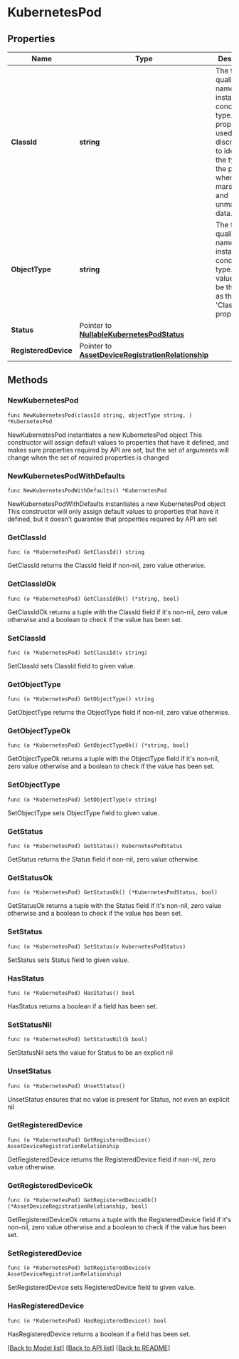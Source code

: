 # KubernetesPod

## Properties

Name | Type | Description | Notes
------------ | ------------- | ------------- | -------------
**ClassId** | **string** | The fully-qualified name of the instantiated, concrete type. This property is used as a discriminator to identify the type of the payload when marshaling and unmarshaling data. | [default to "kubernetes.Pod"]
**ObjectType** | **string** | The fully-qualified name of the instantiated, concrete type. The value should be the same as the &#39;ClassId&#39; property. | [default to "kubernetes.Pod"]
**Status** | Pointer to [**NullableKubernetesPodStatus**](kubernetes.PodStatus.md) |  | [optional] 
**RegisteredDevice** | Pointer to [**AssetDeviceRegistrationRelationship**](asset.DeviceRegistration.Relationship.md) |  | [optional] 

## Methods

### NewKubernetesPod

`func NewKubernetesPod(classId string, objectType string, ) *KubernetesPod`

NewKubernetesPod instantiates a new KubernetesPod object
This constructor will assign default values to properties that have it defined,
and makes sure properties required by API are set, but the set of arguments
will change when the set of required properties is changed

### NewKubernetesPodWithDefaults

`func NewKubernetesPodWithDefaults() *KubernetesPod`

NewKubernetesPodWithDefaults instantiates a new KubernetesPod object
This constructor will only assign default values to properties that have it defined,
but it doesn't guarantee that properties required by API are set

### GetClassId

`func (o *KubernetesPod) GetClassId() string`

GetClassId returns the ClassId field if non-nil, zero value otherwise.

### GetClassIdOk

`func (o *KubernetesPod) GetClassIdOk() (*string, bool)`

GetClassIdOk returns a tuple with the ClassId field if it's non-nil, zero value otherwise
and a boolean to check if the value has been set.

### SetClassId

`func (o *KubernetesPod) SetClassId(v string)`

SetClassId sets ClassId field to given value.


### GetObjectType

`func (o *KubernetesPod) GetObjectType() string`

GetObjectType returns the ObjectType field if non-nil, zero value otherwise.

### GetObjectTypeOk

`func (o *KubernetesPod) GetObjectTypeOk() (*string, bool)`

GetObjectTypeOk returns a tuple with the ObjectType field if it's non-nil, zero value otherwise
and a boolean to check if the value has been set.

### SetObjectType

`func (o *KubernetesPod) SetObjectType(v string)`

SetObjectType sets ObjectType field to given value.


### GetStatus

`func (o *KubernetesPod) GetStatus() KubernetesPodStatus`

GetStatus returns the Status field if non-nil, zero value otherwise.

### GetStatusOk

`func (o *KubernetesPod) GetStatusOk() (*KubernetesPodStatus, bool)`

GetStatusOk returns a tuple with the Status field if it's non-nil, zero value otherwise
and a boolean to check if the value has been set.

### SetStatus

`func (o *KubernetesPod) SetStatus(v KubernetesPodStatus)`

SetStatus sets Status field to given value.

### HasStatus

`func (o *KubernetesPod) HasStatus() bool`

HasStatus returns a boolean if a field has been set.

### SetStatusNil

`func (o *KubernetesPod) SetStatusNil(b bool)`

 SetStatusNil sets the value for Status to be an explicit nil

### UnsetStatus
`func (o *KubernetesPod) UnsetStatus()`

UnsetStatus ensures that no value is present for Status, not even an explicit nil
### GetRegisteredDevice

`func (o *KubernetesPod) GetRegisteredDevice() AssetDeviceRegistrationRelationship`

GetRegisteredDevice returns the RegisteredDevice field if non-nil, zero value otherwise.

### GetRegisteredDeviceOk

`func (o *KubernetesPod) GetRegisteredDeviceOk() (*AssetDeviceRegistrationRelationship, bool)`

GetRegisteredDeviceOk returns a tuple with the RegisteredDevice field if it's non-nil, zero value otherwise
and a boolean to check if the value has been set.

### SetRegisteredDevice

`func (o *KubernetesPod) SetRegisteredDevice(v AssetDeviceRegistrationRelationship)`

SetRegisteredDevice sets RegisteredDevice field to given value.

### HasRegisteredDevice

`func (o *KubernetesPod) HasRegisteredDevice() bool`

HasRegisteredDevice returns a boolean if a field has been set.


[[Back to Model list]](../README.md#documentation-for-models) [[Back to API list]](../README.md#documentation-for-api-endpoints) [[Back to README]](../README.md)


